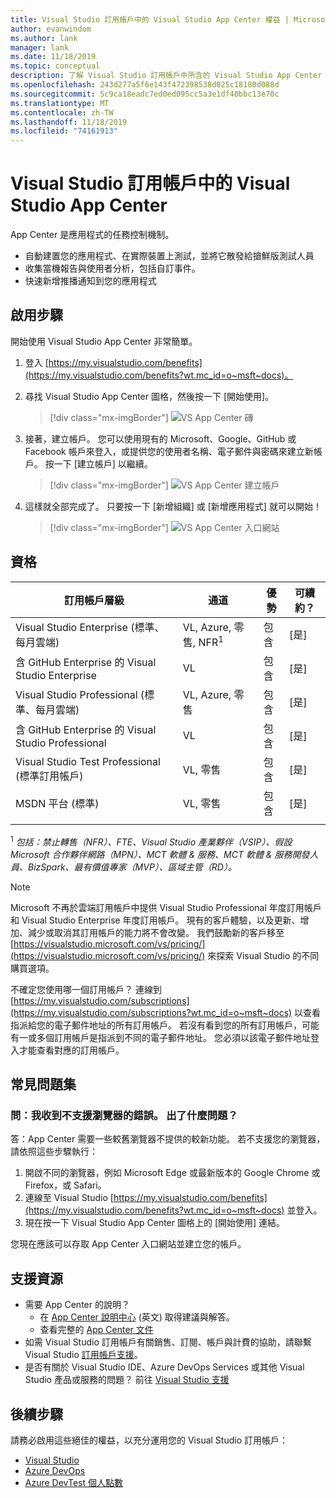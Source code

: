 ```yaml
---
title: Visual Studio 訂用帳戶中的 Visual Studio App Center 權益 | Microsoft Docs
author: evanwindom
ms.author: lank
manager: lank
ms.date: 11/18/2019
ms.topic: conceptual
description: 了解 Visual Studio 訂用帳戶中所含的 Visual Studio App Center 權益。
ms.openlocfilehash: 243d277a5f6e143f472398538d025c18180d088d
ms.sourcegitcommit: 5c9ca18eadc7ed0ed095cc5a3e1df40bbc13e70c
ms.translationtype: MT
ms.contentlocale: zh-TW
ms.lasthandoff: 11/18/2019
ms.locfileid: "74161913"
---
```

# <a name="visual-studio-app-center-in-visual-studio-subscriptions"></a>Visual Studio 訂用帳戶中的 Visual Studio App Center

App Center 是應用程式的任務控制機制。

- 自動建置您的應用程式、在實際裝置上測試，並將它散發給搶鮮版測試人員
- 收集當機報告與使用者分析，包括自訂事件。
- 快速新增推播通知到您的應用程式

## <a name="activation-steps"></a>啟用步驟
開始使用 Visual Studio App Center 非常簡單。
1. 登入 [https://my.visualstudio.com/benefits](https://my.visualstudio.com/benefits?wt.mc_id=o~msft~docs)。

2. 尋找 Visual Studio App Center 圖格，然後按一下 [開始使用]。
    > [!div class="mx-imgBorder"]
    > ![VS App Center 磚](_img/vs-app-center/vs-app-center-tile.png)

3. 接著，建立帳戶。  您可以使用現有的 Microsoft、Google、GitHub 或 Facebook 帳戶來登入，或提供您的使用者名稱、電子郵件與密碼來建立新帳戶。  按一下 [建立帳戶] 以繼續。
    > [!div class="mx-imgBorder"]
    > ![VS App Center 建立帳戶](_img/vs-app-center/vs-app-center-create-account.png)

4. 這樣就全部完成了。  只要按一下 [新增組織] 或 [新增應用程式] 就可以開始！
    > [!div class="mx-imgBorder"]
    > ![VS App Center 入口網站](_img/vs-app-center/vs-app-center-portal.png)

## <a name="eligibility"></a>資格

| 訂用帳戶層級                                                 |     通道                                            | 優勢                                                          | 可續約？    |
|--------------------------------------------------------------------|---------------------------------------------------------|------------------------------------------------------------------|---------------|
| Visual Studio Enterprise (標準、每月雲端)   | VL, Azure, 零售, NFR<sup>1</sup> | 包含       |  [是]          |
| 含 GitHub Enterprise 的 Visual Studio Enterprise  | VL | 包含       |  [是]          |
| Visual Studio Professional (標準、每月雲端) | VL, Azure, 零售                                       | 包含                                                            |[是] |
| 含 GitHub Enterprise 的 Visual Studio Professional | VL                                      | 包含                                                            |[是] |
| Visual Studio Test Professional (標準訂用帳戶)                         | VL, 零售                                              | 包含                                                            |[是] |
| MSDN 平台 (標準)                                          | VL, 零售                                              | 包含                                                            |[是] |
||

<sup>1</sup>  *包括：禁止轉售（NFR）、FTE、Visual Studio 產業夥伴（VSIP）、假設 Microsoft 合作夥伴網路（MPN）、MCT 軟體 & 服務、MCT 軟體 & 服務開發人員、BizSpark、最有價值專家（MVP）、區域主管（RD）。*

> [!NOTE]
> Microsoft 不再於雲端訂用帳戶中提供 Visual Studio Professional 年度訂用帳戶和 Visual Studio Enterprise 年度訂用帳戶。 現有的客戶體驗，以及更新、增加、減少或取消其訂用帳戶的能力將不會改變。 我們鼓勵新的客戶移至 [https://visualstudio.microsoft.com/vs/pricing/](https://visualstudio.microsoft.com/vs/pricing/) 來探索 Visual Studio 的不同購買選項。

不確定您使用哪一個訂用帳戶？  連線到 [https://my.visualstudio.com/subscriptions](https://my.visualstudio.com/subscriptions?wt.mc_id=o~msft~docs) 以查看指派給您的電子郵件地址的所有訂用帳戶。 若沒有看到您的所有訂用帳戶，可能有一或多個訂用帳戶是指派到不同的電子郵件地址。  您必須以該電子郵件地址登入才能查看對應的訂用帳戶。

## <a name="frequently-asked-questions"></a>常見問題集

### <a name="q--i-get-an-error-that-my-browser-is-unsupported--whats-wrong"></a>問：我收到不支援瀏覽器的錯誤。  出了什麼問題？
答：App Center 需要一些較舊瀏覽器不提供的較新功能。  若不支援您的瀏覽器，請依照這些步驟執行：
1. 開啟不同的瀏覽器，例如 Microsoft Edge 或最新版本的 Google Chrome 或 Firefox，或 Safari。
2. 連線至 Visual Studio [https://my.visualstudio.com/benefits](https://my.visualstudio.com/benefits?wt.mc_id=o~msft~docs) 並登入。
3. 現在按一下 Visual Studio App Center 圖格上的 [開始使用] 連結。

您現在應該可以存取 App Center 入口網站並建立您的帳戶。

## <a name="support-resources"></a>支援資源
- 需要 App Center 的說明？
  - 在 [App Center 說明中心](https://intercom.help/appcenter/) \(英文\) 取得建議與解答。
  - 查看完整的 [App Center 文件](/appcenter/)
- 如需 Visual Studio 訂用帳戶有關銷售、訂閱、帳戶與計費的協助，請聯繫 Visual Studio [訂用帳戶支援](https://visualstudio.microsoft.com/subscriptions/support/)。
- 是否有關於 Visual Studio IDE、Azure DevOps Services 或其他 Visual Studio 產品或服務的問題？  前往 [Visual Studio 支援](https://visualstudio.microsoft.com/support/)

## <a name="next-steps"></a>後續步驟
請務必啟用這些絕佳的權益，以充分運用您的 Visual Studio 訂用帳戶：
- [Visual Studio](vs-ide-benefit.md)
- [Azure DevOps](vs-azure-devops.md)
- [Azure DevTest 個人點數](vs-azure.md)